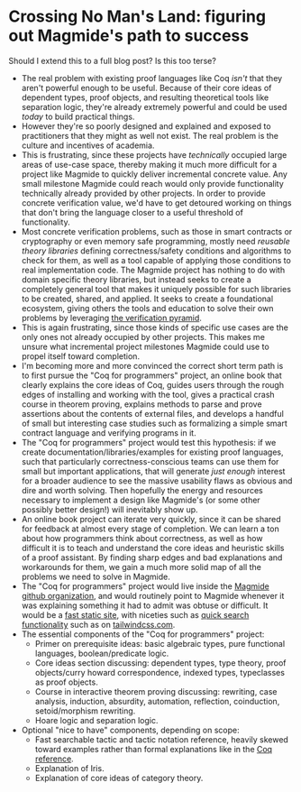 # Crossing No Man's Land: figuring out Magmide's path to success

Should I extend this to a full blog post? Is this too terse?

- The real problem with existing proof languages like Coq *isn't* that they aren't powerful enough to be useful. Because of their core ideas of dependent types, proof objects, and resulting theoretical tools like separation logic, they're already extremely powerful and could be used *today* to build practical things.
- However they're so poorly designed and explained and exposed to practitioners that they might as well not exist. The real problem is the culture and incentives of academia.
- This is frustrating, since these projects have *technically* occupied large areas of use-case space, thereby making it much more difficult for a project like Magmide to quickly deliver incremental concrete value. Any small milestone Magmide could reach would only provide functionality technically already provided by other projects. In order to provide concrete verification value, we'd have to get detoured working on things that don't bring the language closer to a useful threshold of functionality.
- Most concrete verification problems, such as those in smart contracts or cryptography or even memory safe programming, mostly need *reusable theory libraries* defining correctness/safety conditions and algorithms to check for them, as well as a tool capable of applying those conditions to real implementation code. The Magmide project has nothing to do with domain specific theory libraries, but instead seeks to create a completely general tool that makes it uniquely possible for such libraries to be created, shared, and applied. It seeks to create a foundational ecosystem, giving others the tools and education to solve their own problems by leveraging [the verification pyramid](https://github.com/magmide/magmide#do-you-really-think-all-engineers-are-going-to-write-proofs-for-all-their-code).
- This is again frustrating, since those kinds of specific use cases are the only ones not already occupied by other projects. This makes me unsure what incremental project milestones Magmide could use to propel itself toward completion.
- I'm becoming more and more convinced the correct short term path is to first pursue the "Coq for programmers" project, an online book that clearly explains the core ideas of Coq, guides users through the rough edges of installing and working with the tool, gives a practical crash course in theorem proving, explains methods to parse and prove assertions about the contents of external files, and develops a handful of small but interesting case studies such as formalizing a simple smart contract language and verifying programs in it.
- The "Coq for programmers" project would test this hypothesis: if we create documentation/libraries/examples for existing proof languages, such that particularly correctness-conscious teams can use them for small but important applications, that will generate *just enough* interest for a broader audience to see the massive usability flaws as obvious and dire and worth solving. Then hopefully the energy and resources necessary to implement a design like Magmide's (or some other possibly better design!) will inevitably show up.
- An online book project can iterate very quickly, since it can be shared for feedback at almost every stage of completion. We can learn a ton about how programmers think about correctness, as well as how difficult it is to teach and understand the core ideas and heuristic skills of a proof assistant. By finding sharp edges and bad explanations and workarounds for them, we gain a much more solid map of all the problems we need to solve in Magmide.
- The "Coq for programmers" project would live inside the [Magmide github organization](https://github.com/magmide), and would routinely point to Magmide whenever it was explaining something it had to admit was obtuse or difficult. It would be a [fast static site](https://nuxtjs.org/announcements/going-full-static/), with niceties such as [quick search functionality](https://docsearch.algolia.com/) such as on [tailwindcss.com](https://tailwindcss.com/).
- The essential components of the "Coq for programmers" project:
  - Primer on prerequisite ideas: basic algebraic types, pure functional languages, boolean/predicate logic.
  - Core ideas section discussing: dependent types, type theory, proof objects/curry howard correspondence, indexed types, typeclasses as proof objects.
  - Course in interactive theorem proving discussing: rewriting, case analysis, induction, absurdity, automation, reflection, coinduction, setoid/morphism rewriting.
  - Hoare logic and separation logic.
- Optional "nice to have" components, depending on scope:
  - Fast searchable tactic and tactic notation reference, heavily skewed toward examples rather than formal explanations like in the [Coq reference](https://coq.inria.fr/refman/coq-tacindex.html).
  - Explanation of Iris.
  - Explanation of core ideas of category theory.


<!--
cute opening with koan and hypothetical about rust having bad ergonomics


All of the things I could think of are either some sort of coq parser/integration enabling proofs of qualities of source code, or just verified compilers. Both those things are somewhat useful but are ultimately detours.




Any project has to figure out how it's going to be successful, how it's going to power all the work that needs to happen to achieve its goals. For small projects that can be pushed to a useful point in "20% time" or by one person in their free time, this question is easy to answer: keep working until you have something to show.

For projects as massively ambitious as Magmide however, this question is extremely difficult to answer. I'm not capable of pushing this project to a useful point on my own in my free time, and in order for it to be successful I'll need help from a ton of very knowledgable and hardworking people. I've been talking with Juan Benet about this project, and he pointed me toward the [Tesla master plan](https://www.tesla.com/blog/secret-tesla-motors-master-plan-just-between-you-and-me) to use as inspiration. The Tesla master plan plotted several milestones for the car company to reach, with each intended to both be tractable given the resources available at that stage and bring in enough excitement and money to help the company reach the next milestone. [No matter what you may think about Tesla's overall impact on the world](TODO), the plan certainly seems to have worked. It's much easier to work toward small incremental goals that structurally support the pursuit of even larger goals than it is to jump toward a huge goal all at once.

So I've been thinking about what kinds of concretely useful milestones Magmide could reach that would create excitement and bring more contributors and support to the project, and I must admit I'm discouraged by what I've been finding. I'll summarize my thoughts, and then do more to support them.

Essentially: all the aspects of Magmide are there to place the design at a uniquely ["curve-bending"](https://www.youtube.com/watch?v=2ajos-0OWts) point in the design space. The goal is to create a fully powered proof assistant that is pleasant to work with and easy to apply to concrete computational problems. I assert that combination of features will be past a tipping-point of power, one that unleashes not just differences of *scale* in software quality and ambition, but differences in *kind*, all as a result of the force multiplying nature of a highly reusable and sharable verification pyramid. In other words, I think Magmide's design will uniquely enable software projects that are essentially impossible without the presence of *all* Magmide's essential features (maxed out in logical capability, maxed out in computational capability, maxed out in metaprogrammatic capability). If you reduce the scope of even one of the essential features of the project, you've just recreated what's already available in other projects and not really achieved anything. In order to achieve *any* of the goal, you unfortunately have to achieve basically *all* of it.

- If you don't have a fully powered dependent type proof checker, you lose massive swaths of functionality since you can no longer represent many different kinds of interesting and useful logical assertions, dramatically limiting the ability of the language to give valuable guarantees of correctness to many teams.
- If you don't have the ability to write and compile bare metal imperative programs in a way that's fully integrated with your proof assistant, your proof checker is stuck on an island of computationally useless type theoretical purity, dramatically limiting the practicality of the language.
- If you don't have the ability to write metaprograms in your integrated bare metal imperative language, the language can only support usage patterns that are explicitly supported by the compiler, dramatically limiting the expressivity and reusability of the language.

We can look at the space of languages plotted along three axes on a scale of 1-10: computational power (ability to express arbitrarily bare metal computation), logical power (ability to express arbitrarily complex logical assertions in the type system), and ergonomic usability (general "lovedness" of the design, tooling, documentation, teaching). These are my gut feeling ratings, and aren't at all objective.

|       | Computation | Logic | Usability |
|-------|-------------|-------|-----------|
| Rust  | 10          | 5     | 10        |
| C/C++ | 10          | 3     | 6         |
| Coq   | 3           | 10    | 4         |
| Lean  | 5           | 9     | 2         |
| F*    | 8           | 9     | 3         |

Here's a (sloppy and not at all accurate) graph:

![3D plot of language axes](posts/crossing-no-mans-land-1.png)

Rust is of course not "perfectly" usable, the 10 score is given to reflect the project's core cultural commitment to usability, and the fact that *given the inherent complexity of the language* they've done a superb job building a usable tool.

Coq is basically the C of logic, in that it's technically quite well supported, is the most powerful it could possibly be, has a (relatively) large ecosystem, and books that are acceptable but still not welcoming or distilled. But it has punishing tooling and cluttered syntax and often confusing semantics. It's still more usable than Lean or F*! A lot of work has gone into the interactive proof goal technology.

This is why Magmide is so insanely ambitious. It's essentially trying to (converge towards) scores of 10 on all three dimensions. Usability can converge slowly as long as both Computation and Logic are both maxed out, but if both Computation and Logic aren't maxed out then the project isn't usefully distinct from others.

Looking at the first few bullets of the [project and bootstrapping plan](https://github.com/magmide/magmide/blob/main/posts/design-of-magmide.md#project-plan), it's clear to see that Magmide won't be distinctly useful

In order to achieve *any* potential that isn't achievable using other tools, Magmide has to first redo the core work already done by those tools and then use that foundation to surpass.

Since the only unpicked spots in the value space are ones having to do with concrete verification problems that are actually usable for the engineers in those spaces, they are almost all ultimately detours on the path of actually implementing Magmide. The work of finding concretely useful projects that can excite and engage a larger verification audience is intrinsically a distraction from actually solving the real long-term problems of verification :(

One of the big values the project would add is just a new culture of verification that has escaped the suffocation of academia. Educational materials and nice tools are a big part of the usefulness
That's what we really have to do here. The problem is academic culture, and right now verification is trapped inside academic culture. We've already seen that engineering cultures are actually pretty good at (converging towards) approachability, practicality, usability, pragmatism (maybe I'm just thinking about Rust, but ultimately Rust both proves its possible and has actually been changing engineering culture as a whole it seems). Maybe that's the most important thing we can do, just help verification escape from the suffocation of academic culture and begin to grow in the richer earth of engineering culture.
the norms and teaching patterns and documentation expectations are awful in academia, which means that even though these incredibly powerful tools have been created, no one who would actually apply them to do concretely useful has any clue they even exist, let alone how to tractably use them

This is one of the most frustrating aspects of research debt! It seems very frequently that academics merrily walk along some research path, pluck all the low-hanging fruit of a domain, and then publish their work without even a second thought about how to expose that work to people with the means and intention to actually apply it in the world. This means that anyone coming along after them who wants to apply their work isn't seen as doing anything very valuable or interesting, but are just scraping up the dregs of the previous researcher. This makes it much more difficult for things to be applied at all!

Imagine a world where rust existed with the core powerful idea of ownership and lifetimes, but it was really clunky to use and all the tutorials and documentation and books were academic and disconnected. In that world anyone who wanted to build a better tool would have a much more difficult time, because anyone who wanted to use those core ideas technically already could


verifying smart contract languages is the thing that seems most likely to generate energy and resources, but it's an especially distant detour! the whole reason for formalizing LLVM as the intermediate steps of Magmide is that LLVM can be used as both the target and implementation language for the Magmide compiler. Doing something equivalent to that task is unavoidable on the path of bootstrapping the compiler.

Magmide isn't really intended to be the *final* product, the thing that people use to implement all the verified blockchains and compilers and languages in. It's intended to be the foundation for all those things, something that maximizes reusability so it can be a universal force multiplier for all software projects.

so my hypothesis is that if we just create better documentation/libraries/examples for *existing* dependent type languages, then that will generate *just enough* interest for a much larger body of people to see their massive usability flaws as obvious and dire and worth solving, such that the energy and resources necessary to implement a design like Magmide's (or some other possibly better design!) inevitably show up.

It's *already technically possible* to use something like Coq to process and prove assertions about arbitrary code. It's just extremely painful and clunky! And much more importantly, very few who might actually be interested in doing so *are even aware it's possible to*. What would happen if we both told them it was possible and taught them how to do it?

This brings me to yet another "comparison with X", except this comparison is with existing teaching materials


The nice thing about first doing a project like Coq for programmers is that it can get extremely fast feedback, since it doesn't have to be "done" to be shared or useful. We can iterate very quickly and find out a lot about how existing engineers think about correctness, as well as how difficult it is to teach and understand the core ideas and heuristic skills of a proof assistant. By finding all the sharp edges and bad explanations in the existing system and finding workarounds for them, we will gain a much more solid map of all the problems we need to solve in Magmide.





Coq for programmers, basically founding a bastion of people who want decent explanations and useful tools

A binding tool that reuses the coq proof checker to make a better interactive system, isn't linear, has nice asserted types, could be used to write verifiers for other languages

a programming language becomes more useful or gains power as a function of its core features/primitives (representing what it's theoretically capable of doing), its tooling (representing how easy it is to actually use/access those core features), its ecosystem (representing how much reusable work has already been done), and its documentation and educational materials (representing how easy it is to learn how to do all of this). the foundation and most important aspect of a language is its core features, since if the primitives of the language can't possibly support something then none of the other aspects (tooling, ecosystem, documentation) can make up for that fact. only a fundamental change to the language itself can possibly bring about that support

this means that the three orbital features are mutually self-reinforcing and create a feedback loop. improving any of them will tend to make it more tractable and attractive to improve the others.

for a language like coq the core primitives that make it so powerful are dependent types and proof objects, and using those primitives one can implement a separation logic which is similarly powerful. its quite difficult to create a language with dependent types and proof objects, since the type/proof checking algorithm is very subtle and logically complex, and unfortunately the threshold is fairly "all or nothing". either you have a proof checker capable of correctly supporting those features or you don't.

a zen koan: if a language has powerful features but no one can understand how to use them, have they really been implemented?
 -->

